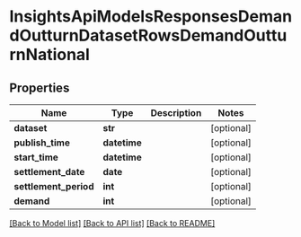 # InsightsApiModelsResponsesDemandOutturnDatasetRowsDemandOutturnNational

## Properties
Name | Type | Description | Notes
------------ | ------------- | ------------- | -------------
**dataset** | **str** |  | [optional] 
**publish_time** | **datetime** |  | [optional] 
**start_time** | **datetime** |  | [optional] 
**settlement_date** | **date** |  | [optional] 
**settlement_period** | **int** |  | [optional] 
**demand** | **int** |  | [optional] 

[[Back to Model list]](../README.md#documentation-for-models) [[Back to API list]](../README.md#documentation-for-api-endpoints) [[Back to README]](../README.md)

